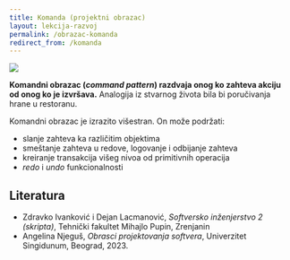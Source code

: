 ```yaml
---
title: Komanda (projektni obrazac)
layout: lekcija-razvoj
permalink: /obrazac-komanda
redirect_from: /komanda
---
```


![](https://upload.wikimedia.org/wikipedia/commons/thumb/3/3b/Command_Center_%286109628967%29.jpg/1024px-Command_Center_%286109628967%29.jpg)

**Komandni obrazac (*command pattern*) razdvaja onog ko zahteva akciju od onog ko je izvršava.** Analogija iz stvarnog života bila bi poručivanja hrane u restoranu.

Komandni obrazac je izrazito višestran. On može podržati:
- slanje zahteva ka različitim objektima
- smeštanje zahteva u redove, logovanje i odbijanje zahteva
- kreiranje transakcija višeg nivoa od primitivnih operacija
- *redo* i *undo* funkcionalnosti

<!-- ![](https://upload.wikimedia.org/wikipedia/commons/b/bf/Command_pattern.svg) -->

## Literatura

- Zdravko Ivanković i Dejan Lacmanović, *Softversko inženjerstvo 2 (skripta)*, Tehnički fakultet Mihajlo Pupin, Zrenjanin
- Angelina Njeguš, *Obrasci projektovanja softvera*, Univerzitet Singidunum, Beograd, 2023.